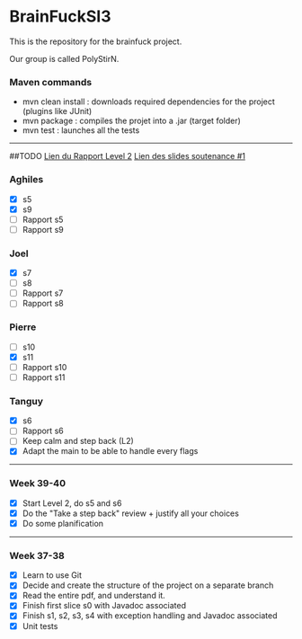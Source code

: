 # BrainFuckSI3

This is the repository for the brainfuck project.

Our group is called PolyStirN.

### Maven commands

- mvn clean install : downloads required dependencies for the project (plugins like JUnit) 
- mvn package : compiles the projet into a .jar (target folder)
- mvn test : launches all the tests

---

##TODO
[Lien du Rapport Level 2](https://docs.google.com/document/d/1PzqbZesflG3ossOJt7w1S7Z1KMKGO60itktAWukM744/edit?usp=sharing)
[Lien des slides soutenance #1](https://www.icloud.com/keynote/0dPYGMDIF4jh_7oab-MVELDrA#PresentationBrainfuckSI3)

### Aghiles

- [x] s5
- [x] s9
- [ ] Rapport s5
- [ ] Rapport s9

### Joel

- [x] s7
- [ ] s8
- [ ] Rapport s7
- [ ] Rapport s8

### Pierre

- [ ] s10
- [x] s11
- [ ] Rapport s10
- [ ] Rapport s11

### Tanguy

- [x] s6
- [ ] Rapport s6
- [ ] Keep calm and step back (L2)
- [x] Adapt the main to be able to handle every flags

---

### Week 39-40

- [x] Start Level 2, do s5 and s6
- [x] Do the "Take a step back" review + justify all your choices
- [x] Do some planification

---

### Week 37-38

- [x] Learn to use Git
- [x] Decide and create the structure of the project on a separate branch
- [x] Read the entire pdf, and understand it.
- [x] Finish first slice s0 with Javadoc associated
- [x] Finish s1, s2, s3, s4 with exception handling and Javadoc associated
- [x] Unit tests
